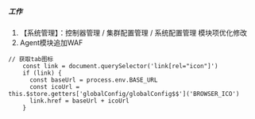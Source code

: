 ##### 工作

1. 【系统管理】：控制器管理 / 集群配置管理 / 系统配置管理 模块项优化修改
2. Agent模块追加WAF





```
// 获取tab图标
    const link = document.querySelector('link[rel="icon"]')
    if (link) {
      const baseUrl = process.env.BASE_URL
      const icoUrl = this.$store.getters['globalConfig/globalConfig$$']('BROWSER_ICO')
      link.href = baseUrl + icoUrl
    }
```

